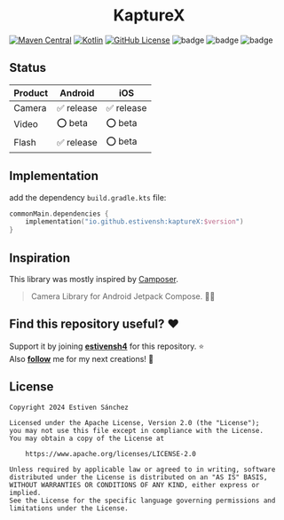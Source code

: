 <div align="center">
  <h1>KaptureX</h1>
</div>

[![Maven Central](https://img.shields.io/maven-central/v/io.github.estivensh4/kaptureX)](https://mvnrepository.com/artifact/io.github.estivensh4)
[![Kotlin](https://img.shields.io/badge/kotlin-1.9.22-blue.svg?logo=kotlin)](http://kotlinlang.org)
[![GitHub License](https://img.shields.io/badge/license-Apache%20License%202.0-blue.svg?style=flat)](http://www.apache.org/licenses/LICENSE-2.0)
![badge][badge-android]
![badge][badge-ios]
![badge][badge-last-commit]

## Status

| Product | Android   | iOS       |
|---------|-----------|-----------|
| Camera  | ✅ release | ✅ release |
| Video   | ⭕ beta    | ⭕️ beta   |
| Flash   | ✅ release | ⭕ beta    |

## Implementation

add the dependency `build.gradle.kts` file:

```kotlin
commonMain.dependencies {
    implementation("io.github.estivensh:kaptureX:$version")
}
```

## Inspiration
This library was mostly inspired by [Camposer](https://github.com/ujizin/Camposer).<br>

> Camera Library for Android Jetpack Compose. 📸✨

## Find this repository useful? :heart:

Support it by joining __[estivensh4](https://github.com/estivensh4/kaptureX)__ for this
repository. :star: <br>
Also __[follow](https://github.com/estivensh4)__ me for my next creations! 🤩

[badge-android]: http://img.shields.io/badge/-android-6EDB8D.svg?style=flat
[badge-ios]: http://img.shields.io/badge/-ios-CDCDCD.svg?style=flat
[badge-last-commit]: https://img.shields.io/github/last-commit/estivensh4/kaptureX?style=flat-square

## License

```
Copyright 2024 Estiven Sánchez
 
Licensed under the Apache License, Version 2.0 (the "License");
you may not use this file except in compliance with the License.
You may obtain a copy of the License at

    https://www.apache.org/licenses/LICENSE-2.0

Unless required by applicable law or agreed to in writing, software
distributed under the License is distributed on an "AS IS" BASIS,
WITHOUT WARRANTIES OR CONDITIONS OF ANY KIND, either express or implied.
See the License for the specific language governing permissions and
limitations under the License.
```